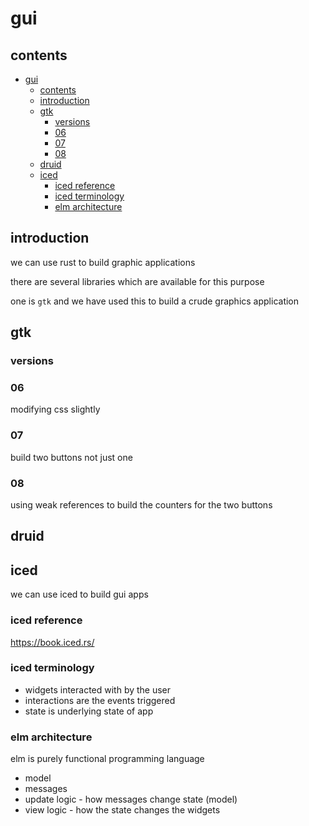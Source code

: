 # gui

## contents

- [gui](#gui)
  - [contents](#contents)
  - [introduction](#introduction)
  - [gtk](#gtk)
    - [versions](#versions)
    - [06](#06)
    - [07](#07)
    - [08](#08)
  - [druid](#druid)
  - [iced](#iced)
    - [iced reference](#iced-reference)
    - [iced terminology](#iced-terminology)
    - [elm architecture](#elm-architecture)

## introduction

we can use rust to build graphic applications 

there are several libraries which are available for this purpose

one is `gtk` and we have used this to build a crude graphics application

## gtk

### versions

### 06 

modifying css slightly

### 07

build two buttons not just one

### 08

using weak references to build the counters for the two buttons

## druid

## iced

we can use iced to build gui apps

### iced reference

https://book.iced.rs/

### iced terminology

- widgets interacted with by the user
- interactions are the events triggered
- state is underlying state of app

### elm architecture

elm is purely functional programming language

- model
- messages
- update logic - how messages change state (model)
- view logic - how the state changes the widgets

